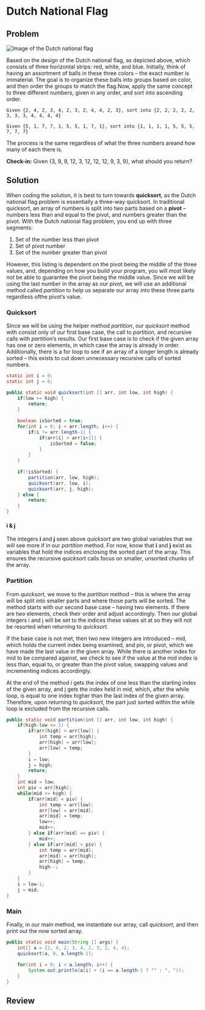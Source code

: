 # Dutch National Flag

## Problem

![Image of the Dutch national flag](https://github.com/ewurst/InterviewQuestionGuide/blob/master/Recursion_and_Divide-and-Conquer/Dutch%20National%20Flag.jpg)

Based on the design of the Dutch national flag, as depicted above, which consists of three horizontal strips: red, white, and blue. Initially, think of having an assortment of balls in these three colors – the exact number is immaterial. The goal is to organize these balls into groups based on color, and then order the groups to match the flag.Now, apply the same concept to three different numbers, given in any order, and sort into ascending order.

```
Given {2, 4, 2, 3, 4, 2, 3, 2, 4, 4, 2, 3}, sort into {2, 2, 2, 2, 2, 3, 3, 3, 4, 4, 4, 4}

Given {5, 1, 7, 7, 1, 5, 5, 1, 7, 1}, sort into {1, 1, 1, 1, 5, 5, 5, 7, 7, 7}
```

The process is the same regardless of what the three numbers areand how many of each there is.

**Check-in:** Given {3, 9, 9, 12, 3, 12, 12, 12, 9, 3, 9}, what should you return?

## Solution

When coding the solution, it is best to turn towards **quicksort**, as the Dutch national flag problem is essentially a three-way quicksort. In traditional quicksort, an array of numbers is split into two parts based on a **pivot** – numbers less than and equal to the pivot, and numbers greater than the pivot. With the Dutch national flag problem, you end up with three segments:

1. Set of the number less than pivot
2. Set of pivot number
3. Set of the number greater than pivot

However, this listing is dependent on the pivot being the middle of the three values, and, depending on how you build your program, you will most likely not be able to guarantee the pivot being the middle value. Since we will be using the last number in the array as our pivot, we will use an additional method called *partition* to help us separate our array into these three parts regardless ofthe pivot’s value.

### Quicksort 

Since we will be using the helper method *partition*, our *quicksort* method with consist only of our first base case, the call to *partition*, and recursive calls with *partition*’s results. Our first base case is to check if the given array has one or zero elements, in which case the array is already in order. Additionally, there is a for loop to see if an array of a longer length is already sorted – this exists to cut down unnecessary recursive calls of sorted numbers.

```Java
static int i = 0;
static int j = 0;

public static void quicksort(int [] arr, int low, int high) {
    if(low >= high) {
        return;
    }
  
    boolean isSorted = true;
    for(int i = 0; i < arr.length; i++) {
        if(i != arr.length-1) {
            if(arr[i] > arr[i+1]) {
                isSorted = false;
            }
        }
    } 
  
    if(!isSorted) {
        partition(arr, low, high);
        quicksort(arr, low, i);
        quicksort(arr, j, high);
    } else {
        return;
    }
}
```
#### i & j

The integers **i** and **j** seen above *quicksort* are two global variables that we will see more if in our *partition* method. For now, know that **i** and **j** exist as variables that hold the indices enclosing the sorted part of the array. This ensures the recursive *quicksort* calls focus on smaller, unsorted chunks of the array.

### Partition

From *quicksort*, we move to the *partition* method – this is where the array will be split into smaller parts and where those parts will be sorted. The method starts with our second base case – having two elements. If there are two elements, check their order and adjust accordingly. Then our global integers i and j will be set to the indices these values sit at 
so they will not be resorted when returning to *quicksort*. 

If the base case is not met, then two new integers are introduced – mid, which holds the current index being examined, and piv, or pivot, which we have made the last value in the given array. While there is another index for mid to be compared against, we check to see if the value at the mid index is less than, equal to, or greater than the pivot value, swapping values and incrementing indices accordingly.

At the end of the method i gets the index of one less than the starting index of the given array, and j gets the index held in mid, which, after the while loop, is equal to one index higher than the last index of the given array. Therefore, upon returning to *quicksort*, the part just sorted within the while loop is excluded from the recursive calls.

```Java
public static void partition(int [] arr, int low, int high) {
    if(high-low <= 1) {
        if(arr[high] < arr[low]) {
            int temp = arr[high];
            arr[high] = arr[low];
            arr[low] = temp;
        }
        i = low;
        j = high;
        return;
    }
    int mid = low;
    int piv = arr[high];
    while(mid <= high) {
        if(arr[mid] < piv) {
            int temp = arr[low];
            arr[low] = arr[mid];
            arr[mid] = temp;
            low++;
            mid++;
        } else if(arr[mid] == piv) {
            mid++;
        } else if(arr[mid] > piv) {
            int temp = arr[mid];
            arr[mid] = arr[high];
            arr[high] = temp;
            high--;
        }
    }
    i = low-1;
    j = mid;
}
```
### Main

Finally, in our main method, we instantiate our array, call *quicksort*, and then print out the now sorted array.

```Java
public static void main(String [] args) {
    int[] a = {2, 4, 2, 3, 4, 2, 3, 2, 4, 4};
    quicksort(a, 0, a.length-1);
    
    for(int i = 0; i < a.length; i++) {
        System.out.println(a[i] + (i == a.length-1 ? "" : ", "));
    }
}
```


## Review
